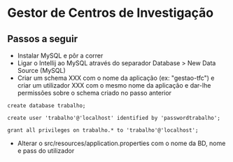 # Gestor de Centros de Investigação

## Passos a seguir

* Instalar MySQL e pôr a correr
* Ligar o Intellij ao MySQL através do separador Database > New Data Source (MySQL)
* Criar um schema XXX com o nome da aplicação (ex: "gestao-tfc") e criar um utilizador XXX com o mesmo nome da aplicação e 
dar-lhe permissões sobre o schema criado no passo anterior

```
create database trabalho;

create user 'trabalho'@'localhost' identified by 'passwordtrabalho';

grant all privileges on trabalho.* to 'trabalho'@'localhost';
```

* Alterar o src/resources/application.properties com o nome da BD, nome e pass do utilizador